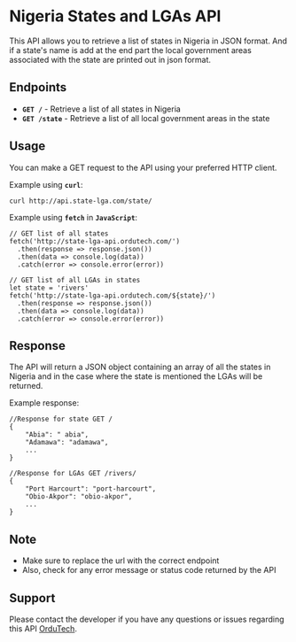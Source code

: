 # Nigeria States and LGAs API

This API allows you to retrieve a list of states in Nigeria in JSON format. And if a state's name is add at the end part the local government areas associated with the state are printed out in json format.

## Endpoints

- **`GET /`** - Retrieve a list of all states in Nigeria
- **`GET /state`** - Retrieve a list of all local government areas in the state

## Usage

You can make a GET request to the API using your preferred HTTP client.

Example using **`curl`**:

```
curl http://api.state-lga.com/state/
```

Example using **`fetch`** in **`JavaScript`**:

```
// GET list of all states
fetch('http://state-lga-api.ordutech.com/')
  .then(response => response.json())
  .then(data => console.log(data))
  .catch(error => console.error(error))

// GET list of all LGAs in states
let state = 'rivers'
fetch('http://state-lga-api.ordutech.com/${state}/')
  .then(response => response.json())
  .then(data => console.log(data))
  .catch(error => console.error(error))
```

## Response

The API will return a JSON object containing an array of all the states in Nigeria and in the case where the state is mentioned the LGAs will be returned.

Example response:

```
//Response for state GET /
{
    "Abia": " abia",
    "Adamawa": "adamawa",
    ...
}

//Response for LGAs GET /rivers/
{
    "Port Harcourt": "port-harcourt",
    "Obio-Akpor": "obio-akpor",
    ...
}
```

## Note

- Make sure to replace the url with the correct endpoint
- Also, check for any error message or status code returned by the API

## Support

Please contact the developer if you have any questions or issues regarding this API [OrduTech](https://ordutech.com/#contact).
